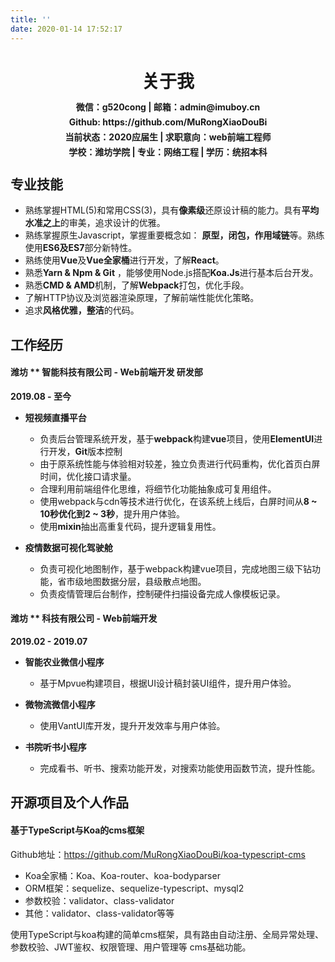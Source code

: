 ```yaml
---
title: ''
date: 2020-01-14 17:52:17
---
```


# <center>关于我</center>

<center style="font-weight: bold;line-height: 10px;">
    <p>微信：g520cong  | 邮箱：admin@imuboy.cn</p>
    <p>Github: https://github.com/MuRongXiaoDouBi</p>
    <p>当前状态：2020应届生 | 求职意向：web前端工程师</p>
    <p>学校：潍坊学院 | 专业：网络工程 | 学历：统招本科</p>
</center>

## **专业技能**

- 熟练掌握HTML(5)和常用CSS(3)，具有**像素级**还原设计稿的能力。具有**平均水准之上**的审美，追求设计的优雅。 
- 熟练掌握原生Javascript，掌握重要概念如： **原型，闭包，作用域链**等。熟练使用**ES6及ES7**部分新特性。 
- 熟练使用**Vue**及**Vue全家桶**进行开发，了解**React**。
- 熟悉**Yarn & Npm & Git** ，能够使用Node.js搭配**Koa.Js**进行基本后台开发。 
- 熟悉**CMD & AMD**机制，了解**Webpack**打包，优化手段。 
- 了解HTTP协议及浏览器渲染原理，了解前端性能优化策略。 
- 追求**风格优雅，整洁**的代码。 


## **工作经历**

#### **潍坊 ** 智能科技有限公司 - Web前端开发 研发部**

**2019.08 - 至今**

- **短视频直播平台**
    - 负责后台管理系统开发，基于**webpack**构建**vue**项目，使用**ElementUI**进行开发，**Git**版本控制
    - 由于原系统性能与体验相对较差，独立负责进行代码重构，优化首页白屏时间，优化接口请求量。
    - 合理利用前端组件化思维，将细节化功能抽象成可复用组件。
    - 使用webpack与cdn等技术进行优化，在该系统上线后，白屏时间从**8 ~ 10秒优化到2 ~ 3秒**，提升用户体验。
    - 使用**mixin**抽出高重复代码，提升逻辑复用性。

- **疫情数据可视化驾驶舱**
    - 负责可视化地图制作，基于webpack构建vue项目，完成地图三级下钻功能，省市级地图数据分层，县级散点地图。
    - 负责疫情管理后台制作，控制硬件扫描设备完成人像模板记录。
    
#### **潍坊 ** 科技有限公司 - Web前端开发**

**2019.02 - 2019.07**

- **智能农业微信小程序**
    - 基于Mpvue构建项目，根据UI设计稿封装UI组件，提升用户体验。

- **微物流微信小程序**
    - 使用VantUI库开发，提升开发效率与用户体验。

- **书院听书小程序**
    - 完成看书、听书、搜索功能开发，对搜索功能使用函数节流，提升性能。

## **开源项目及个人作品**

#### **基于TypeScript与Koa的cms框架**

Github地址：https://github.com/MuRongXiaoDouBi/koa-typescript-cms

- Koa全家桶：Koa、Koa-router、koa-bodyparser 
- ORM框架：sequelize、sequelize-typescript、mysql2 
- 参数校验：validator、class-validator 
- 其他：validator、class-validator等等

使用TypeScript与koa构建的简单cms框架，具有路由自动注册、全局异常处理、参数校验、JWT鉴权、权限管理、用户管理等 cms基础功能。